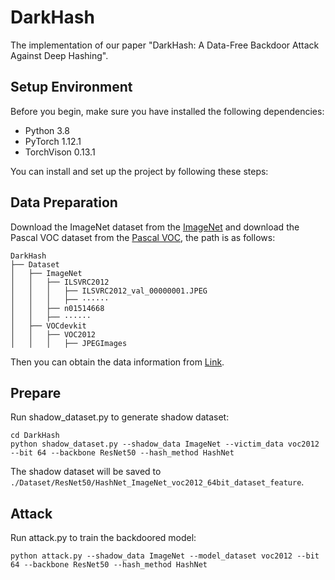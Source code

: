 # DarkHash

The implementation of our paper "DarkHash: A Data-Free Backdoor Attack Against Deep Hashing".

## Setup Environment

Before you begin, make sure you have installed the following dependencies:

- Python 3.8
- PyTorch 1.12.1
- TorchVison 0.13.1

You can install and set up the project by following these steps:

## Data Preparation

Download the ImageNet dataset from the [ImageNet](http://www.image-net.org/download-images) and download the Pascal VOC dataset from the [Pascal VOC](http://host.robots.ox.ac.uk/pascal/VOC/voc2012/index.html), the path is as follows:

```
DarkHash
├── Dataset
│   ├── ImageNet
│   │   ├── ILSVRC2012
│   │   │   ├── ILSVRC2012_val_00000001.JPEG
│   │   │   ├── ······
│   │   ├── n01514668
│   │   ├── ······
│   ├── VOCdevkit
│   │   ├── VOC2012
│   │   │   ├── JPEGImages
```

Then you can obtain the data information from [Link](https://github.com/swuxyj/DeepHash-pytorch/tree/master/data).

## Prepare

Run shadow_dataset.py to generate shadow dataset:

```
cd DarkHash
python shadow_dataset.py --shadow_data ImageNet --victim_data voc2012 --bit 64 --backbone ResNet50 --hash_method HashNet
```

The shadow dataset will be saved to `./Dataset/ResNet50/HashNet_ImageNet_voc2012_64bit_dataset_feature`.

## Attack 

Run attack.py to train the backdoored model:

```
python attack.py --shadow_data ImageNet --model_dataset voc2012 --bit 64 --backbone ResNet50 --hash_method HashNet
```

